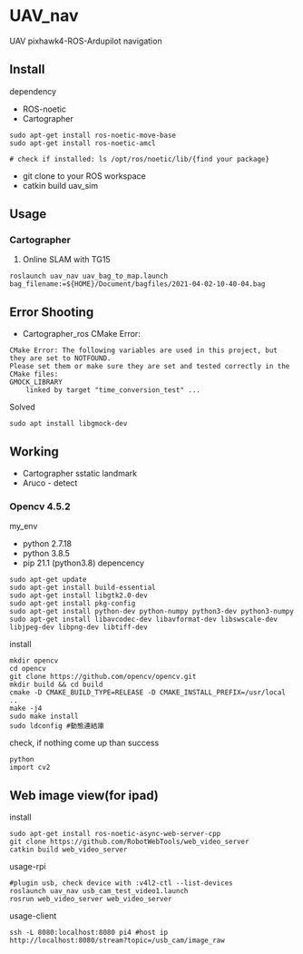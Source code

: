 # UAV_nav
UAV pixhawk4-ROS-Ardupilot navigation

## Install
dependency
- ROS-noetic
- Cartographer
```
sudo apt-get install ros-noetic-move-base
sudo apt-get install ros-noetic-amcl

# check if installed: ls /opt/ros/noetic/lib/{find your package}
```
- git clone to your ROS workspace
- catkin build uav_sim

## Usage
### Cartographer
1) Online SLAM with TG15
```
roslaunch uav_nav uav_bag_to_map.launch bag_filename:=${HOME}/Document/bagfiles/2021-04-02-10-40-04.bag

```

## Error Shooting
- Cartographer_ros CMake Error:
```
CMake Error: The following variables are used in this project, but they are set to NOTFOUND.
Please set them or make sure they are set and tested correctly in the CMake files:
GMOCK_LIBRARY
    linked by target "time_conversion_test" ...
```
Solved
```
sudo apt install libgmock-dev
```

## Working
- Cartographer sstatic landmark
- Aruco - detect

### Opencv 4.5.2
my_env
- python 2.7.18
- python 3.8.5
- pip 21.1 (python3.8)
depencency

```
sudo apt-get update
sudo apt-get install build-essential
sudo apt-get install libgtk2.0-dev
sudo apt-get install pkg-config
sudo apt-get install python-dev python-numpy python3-dev python3-numpy
sudo apt-get install libavcodec-dev libavformat-dev libswscale-dev libjpeg-dev libpng-dev libtiff-dev
```
install
```
mkdir opencv
cd opencv
git clone https://github.com/opencv/opencv.git
mkdir build && cd build
cmake -D CMAKE_BUILD_TYPE=RELEASE -D CMAKE_INSTALL_PREFIX=/usr/local ..
make -j4
sudo make install
sudo ldconfig #動態連結庫
```
check, if nothing come up than success
```
python
import cv2
```
## Web image view(for ipad)
install
```
sudo apt-get install ros-noetic-async-web-server-cpp
git clone https://github.com/RobotWebTools/web_video_server
catkin build web_video_server
```
usage-rpi
```
#plugin usb, check device with :v4l2-ctl --list-devices
roslaunch uav_nav usb_cam_test_video1.launch
rosrun web_video_server web_video_server
```
usage-client
```
ssh -L 8080:localhost:8080 pi4 #host ip
http://localhost:8080/stream?topic=/usb_cam/image_raw
```
